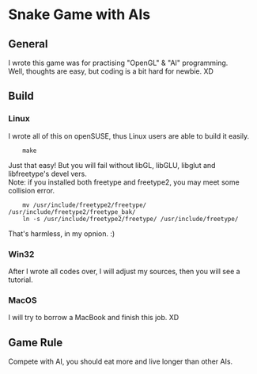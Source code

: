 Snake Game with AIs
===================

General
-------------------
  I wrote this game was for practising "OpenGL" & "AI" programming.<br/>
  Well, thoughts are easy, but coding is a bit hard for newbie. XD<br/>

Build
-------------------
### Linux
  I wrote all of this on openSUSE, thus Linux users are able to build it easily.<br/>
  
		make
		
  Just that easy! But you will fail without libGL, libGLU, libglut and libfreetype's devel vers.<br/>
  Note: if you installed both freetype and freetype2, you may meet some collision error.<br/>
  
		mv /usr/include/freetype2/freetype/ /usr/include/freetype2/freetype_bak/
		ln -s /usr/include/freetype2/freetype/ /usr/include/freetype/
		
  That's harmless, in my opnion. :)<br/>

### Win32
  After I wrote all codes over, I will adjust my sources, then you will see a tutorial.<br/>

### MacOS
  I will try to borrow a MacBook and finish this job. XD<br/>

Game Rule
-------------------
  Compete with AI, you should eat more and live longer than other AIs.<br/>

